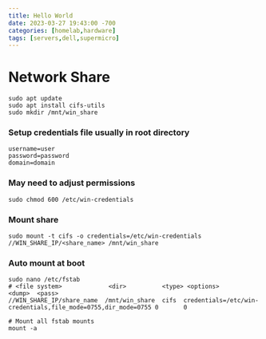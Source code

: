 ```yaml
---
title: Hello World
date: 2023-03-27 19:43:00 -700
categories: [homelab,hardware]
tags: [servers,dell,supermicro]
---
```


# Network Share

```shell
sudo apt update
sudo apt install cifs-utils
sudo mkdir /mnt/win_share
```

### Setup credentials file usually in root directory

```shell
username=user
password=password
domain=domain
```

### May need to adjust permissions
```shell
sudo chmod 600 /etc/win-credentials
```
### Mount share
```shell
sudo mount -t cifs -o credentials=/etc/win-credentials //WIN_SHARE_IP/<share_name> /mnt/win_share
```
### Auto mount at boot
```shell
sudo nano /etc/fstab
# <file system>             <dir>          <type> <options>                                                   <dump>  <pass>
//WIN_SHARE_IP/share_name  /mnt/win_share  cifs  credentials=/etc/win-credentials,file_mode=0755,dir_mode=0755 0       0

# Mount all fstab mounts
mount -a
```

